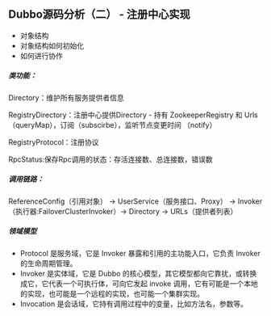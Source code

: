 ## Dubbo源码分析（二） - 注册中心实现



- 对象结构
- 对象结构如何初始化
- 如何进行协作



##### 类功能：

Directory：维护所有服务提供者信息

RegistryDirectory：注册中心提供Directory  - 持有 ZookeeperRegistry 和 Urls（queryMap），订阅（subscirbe），监听节点变更时间 （notify）

RegistryProtocol：注册协议

RpcStatus:保存Rpc调用的状态：存活连接数、总连接数，错误数



##### 调用链路：

ReferenceConfig（引用对象） -> UserService（服务接口、Proxy） -> Invoker（执行器:FailoverClusterInvoker）-> Directory -> URLs（提供者列表）



##### 领域模型

- Protocol 是服务域，它是 Invoker 暴露和引用的主功能入口，它负责 Invoker 的生命周期管理。
- Invoker 是实体域，它是 Dubbo 的核心模型，其它模型都向它靠扰，或转换成它，它代表一个可执行体，可向它发起 invoke 调用，它有可能是一个本地的实现，也可能是一个远程的实现，也可能一个集群实现。
- Invocation 是会话域，它持有调用过程中的变量，比如方法名，参数等。

